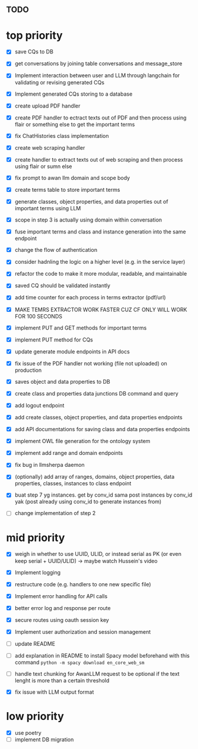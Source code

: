 ## TODO
# top priority
- [x] save CQs to DB
- [x] get conversations by joining table conversations and message_store
- [x] Implement interaction between user and LLM through langchain for validating or revising generated CQs
- [x] Implement generated CQs storing to a database
- [x] create upload PDF handler 
- [x] create PDF handler to ectract texts out of PDF and then process 
using flair or something else to get the important terms
- [x] fix ChatHistories class implementation
- [x] create web scraping handler 
- [x] create handler to extract texts out of web scraping and then process using flair or sumn else
- [x] fix prompt to awan llm domain and scope body 
- [x] create terms table to store important terms
- [x] generate classes, object properties, and data properties out of important terms using LLM 
- [x] scope in step 3 is actually using domain within conversation 
- [x] fuse important terms and class and instance generation into the same endpoint
- [x] change the flow of authentication
- [x] consider hadnling the logic on a higher level (e.g. in the service layer)
- [x] refactor the code to make it more modular, readable, and maintainable
- [x] saved CQ should be validated instantly
- [x] add time counter for each process in terms extractor (pdf/url)
- [x] MAKE TEMRS EXTRACTOR WORK FASTER CUZ CF ONLY WILL WORK FOR 100 SECONDS

- [x] implement PUT and GET methods for important terms
- [x] implement PUT method for CQs 
- [x] update generate module endpoints in API docs
- [x] fix issue of the PDF handler not working (file not uploaded) on production
- [x] saves object and data properties to DB
- [x] create class and properties data junctions DB command and query
- [x] add logout endpoint
- [x] add create classes, object properties, and data properties endpoints
- [x] add API documentations for saving class and data properties endpoints
- [x] implement OWL file generation for the ontology system
- [x] implement add range and domain endpoints
- [x] fix bug in llmsherpa daemon 
- [x] (optionally) add array of ranges, domains, object properties, data properties, classes, instances to class endpoint
- [x] buat step 7 yg instances. get by conv_id sama post instances by conv_id yak (post already using conv_id to generate instances from)

- [ ] change implementation of step 2 

# mid priority
- [x] weigh in whether to use UUID, ULID, or instead serial as PK (or even keep serial + UUID/ULID) -> maybe watch Hussein's video
- [x] Implement logging 
- [x] restructure code (e.g. handlers to one new specific file)
- [x] Implement error handling for API calls
- [x] better error log and response per route
- [x] secure routes using oauth session key
- [x] Implement user authorization and session management

- [ ] update README
- [ ] add explanation in README to install Spacy model beforehand with this command `python -m spacy download en_core_web_sm`
- [ ] handle text chunking for AwanLLM request to be optional if the text lenght is more than a certain threshold
- [x] fix issue with LLM output format

# low priority
- [x] use poetry
- [ ] implement DB migration

